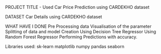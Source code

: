 PROJECT TITLE -
Used Car Price Prediction using CARDEKHO dataset

DATASET
Car Details using CARDEKHO dataset

WHAT HAVE I DONE
Pre Processing data
Visualisation of the parameter
Splitting of data and model Creation
Using Decision Tree Regressor
Using Random Forest Regressor
Performing Predictions with accuracy.

Libraries used:
sk-learn
matplotlib
numpy
pandas
seaborn
